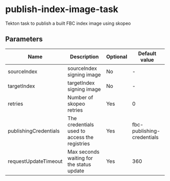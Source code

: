 # publish-index-image-task

Tekton task to publish a built FBC index image using skopeo

## Parameters

| Name                  | Description                                   | Optional | Default value              |
|-----------------------|-----------------------------------------------|----------|----------------------------|
| sourceIndex           | sourceIndex signing image                     | No       | -                          |
| targetIndex           | targetIndex signing image                     | No       | -                          |
| retries               | Number of skopeo retries                      | Yes      | 0                          |
| publishingCredentials | The credentials used to access the registries | Yes      | fbc-publishing-credentials |
| requestUpdateTimeout  | Max seconds waiting for the status update     | Yes      | 360                        |
